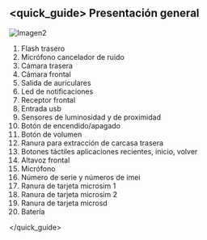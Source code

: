 ## <quick_guide> Presentación general

![Imagen2]()

1. Flash trasero
2. Micrófono cancelador de ruido
3. Cámara trasera
4. Cámara frontal
5. Salida de auriculares
6. Led de notificaciones
7. Receptor frontal
8. Entrada usb
9. Sensores de luminosidad y de proximidad
10. Botón de encendido/apagado
11. Botón de volumen
12. Ranura para extracción de carcasa trasera
13. Botones táctiles aplicaciones recientes, inicio, volver
14. Altavoz frontal
15. Micrófono
16. Número de serie y números de imei
17. Ranura de tarjeta microsim 1
18. Ranura de tarjeta microsim 2
19. Ranura de tarjeta microsd
20. Batería



</quick_guide>
